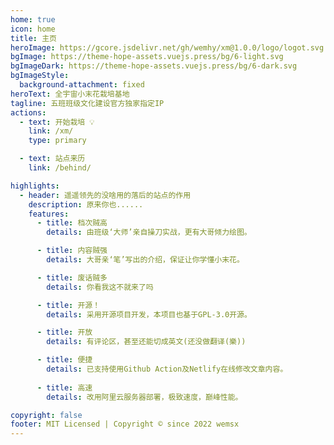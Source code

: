 ```yaml
---
home: true
icon: home
title: 主页
heroImage: https://gcore.jsdelivr.net/gh/wemhy/xm@1.0.0/logo/logot.svg
bgImage: https://theme-hope-assets.vuejs.press/bg/6-light.svg
bgImageDark: https://theme-hope-assets.vuejs.press/bg/6-dark.svg
bgImageStyle:
  background-attachment: fixed
heroText: 全宇宙小末花栽培基地
tagline: 五班班级文化建设官方独家指定IP
actions:
  - text: 开始栽培 💡
    link: /xm/
    type: primary

  - text: 站点来历
    link: /behind/

highlights:
  - header: 遥遥领先的没啥用的落后的站点的作用
    description: 原来你也......
    features:
      - title: 档次贼高
        details: 由班级‘大师’亲自操刀实战，更有大哥倾力绘图。

      - title: 内容贼强
        details: 大哥亲‘笔’写出的介绍，保证让你学懂小末花。

      - title: 废话贼多
        details: 你看我这不就来了吗

      - title: 开源！
        details: 采用开源项目开发，本项目也基于GPL-3.0开源。

      - title: 开放
        details: 有评论区，甚至还能切成英文(还没做翻译(樂))

      - title: 便捷
        details: 已支持使用Github Action及Netlify在线修改文章内容。
      
      - title: 高速
        details: 改用阿里云服务器部署，极致速度，巅峰性能。

copyright: false
footer: MIT Licensed | Copyright © since 2022 wemsx
---
```

